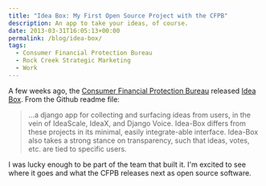 ```yaml
---
title: "Idea Box: My First Open Source Project with the CFPB"
description: An app to take your ideas, of course.
date: 2013-03-31T16:05:13+00:00
permalink: /blog/idea-box/
tags:
  - Consumer Financial Protection Bureau
  - Rock Creek Strategic Marketing
  - Work
---
```


A few weeks ago, the [Consumer Financial Protection Bureau](http://consumerfinance.gov) released [Idea Box](https://github.com/cfpb/idea-box). From the Github readme file:


> …a django app for collecting and surfacing ideas from users, in the vein of IdeaScale, IdeaX, and Django Voice. Idea-Box differs from these projects in its minimal, easily integrate-able interface. Idea-Box also takes a strong stance on transparency, such that ideas, votes, etc. are tied to specific users.

I was lucky enough to be part of the team that built it. I'm excited to see where it goes and what the CFPB releases next as open source software.
